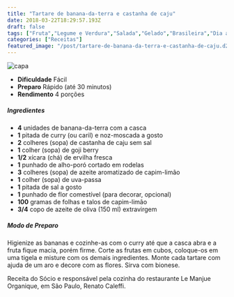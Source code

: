 ```yaml
---
title: "Tartare de banana-da-terra e castanha de caju"
date: 2018-03-22T18:29:57.193Z
draft: false
tags: ["Fruta","Legume e Verdura","Salada","Gelado","Brasileira","Dia a Dia","Leve e Saudável","Alimentação saudável"]
categories: ["Receitas"]
featured_image: "/post/tartare-de-banana-da-terra-e-castanha-de-caju.d2fc1436.jpg"
---
```


![capa](/post/tartare-de-banana-da-terra-e-castanha-de-caju.d2fc1436.jpg)

*   **Dificuldade** Fácil
*   **Preparo** Rápido (até 30 minutos)
*   **Rendimento** 4 porções

##### Ingredientes

*   **4** unidades de banana-da-terra com a casca
*   **1** pitada de curry (ou caril) e noz-moscada a gosto
*   **2** colheres (sopa) de castanha de caju sem sal
*   **1** colher (sopa) de goji berry
*   **1/2** xícara (chá) de ervilha fresca
*   **1** punhado de alho-poró cortado em rodelas
*   **3** colheres (sopa) de azeite aromatizado de capim-limão
*   **1** colher (sopa) de uva-passa
*   **1** pitada de sal a gosto
*   **1** punhado de flor comestível (para decorar, opcional)
*   **100** gramas de folhas e talos de capim-limão
*   **3/4** copo de azeite de oliva (150 ml) extravirgem

##### Modo de Preparo

Higienize as bananas e cozinhe-as com o curry até que a casca abra e a fruta fique macia, porém firme. Corte as frutas em cubos, coloque-os em uma tigela e misture com os demais ingredientes. Monte cada tartare com ajuda de um aro e decore com as flores. Sirva com bionese.

Receita do Sócio e responsável pela cozinha do restaurante Le Manjue Organique, em São Paulo, Renato Caleffi.

